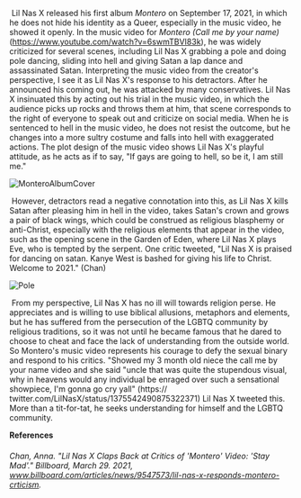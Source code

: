 ​    Lil Nas X released his first album *Montero* on September 17, 2021, in which he does not hide his identity as a Queer, especially in the music video, he showed it openly. In the music video for *Montero (Call me by your name)* (https://www.youtube.com/watch?v=6swmTBVI83k), he was widely criticized for several scenes, including Lil Nas X grabbing a pole and doing pole dancing, sliding into hell and giving Satan a lap dance and assassinated Satan. Interpreting the music video from the creator's perspective, I see it as Lil Nas X's response to his detractors. After he announced his coming out, he was attacked by many conservatives. Lil Nas X insinuated this by acting out his trial in the music video, in which the audience picks up rocks and throws them at him, that scene corresponds to the right of everyone to speak out and criticize on social media. When he is sentenced to hell in the music video, he does not resist the outcome, but he changes into a more sultry costume and falls into hell with exaggerated actions. The plot design of the music video shows Lil Nas X's playful attitude, as he acts as if to say, "If gays are going to hell, so be it, I am still me."

![MonteroAlbumCover](https://i.loli.net/2021/09/24/Sn16jl4T2ryUvif.jpg)

​    However, detractors read a negative connotation into this, as Lil Nas X kills Satan after pleasing him in hell in the video, takes Satan's crown and grows a pair of black wings, which could be construed as religious blasphemy or anti-Christ, especially with the religious elements that appear in the video, such as the opening scene in the Garden of Eden, where Lil Nas X plays Eve, who is tempted by the serpent. One critic tweeted, "Lil Nas X is praised for dancing on satan. Kanye West is bashed for giving his life to Christ. Welcome to 2021." (Chan)

![Pole](https://i.loli.net/2021/09/24/AP9hVYISl1Hyc5k.png)

​    From my perspective, Lil Nas X has no ill will towards religion perse. He appreciates and is willing to use biblical allusions, metaphors and elements, but he has suffered from the persecution of the LGBTQ community by religious traditions, so it was not until he became famous that he dared to choose to cheat and face the lack of understanding from the outside world. So Montero's music video represents his courage to defy the sexual binary and respond to his critics. "Showed my 3 month old niece the call me by your name video and she said "uncle that was quite the stupendous visual, why in heavens would any individual be enraged over such a sensational showpiece, I'm gonna go cry yall" (https:// twitter.com/LilNasX/status/1375542490875322371) Lil Nas X tweeted this. More than a tit-for-tat, he seeks understanding for himself and the LGBTQ community.

**References**

###### Chan, Anna. "Lil Nas X Claps Back at Critics of 'Montero' Video: 'Stay Mad'." *Billboard*, March 29. 2021, www.billboard.com/articles/news/9547573/lil-nas-x-responds-montero-crticism.